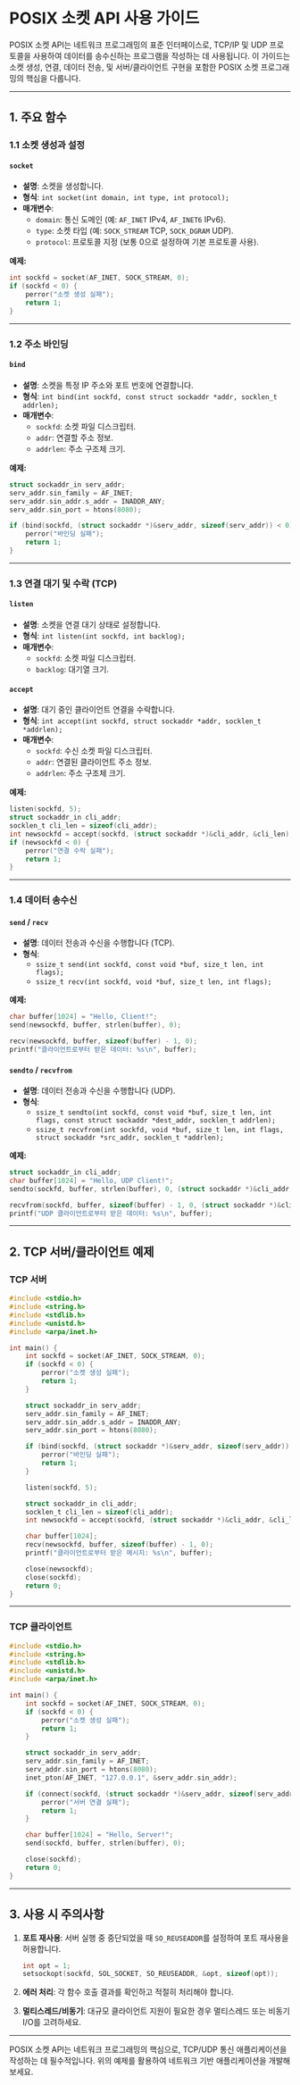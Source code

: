 # POSIX 소켓 API 사용 가이드

POSIX 소켓 API는 네트워크 프로그래밍의 표준 인터페이스로, TCP/IP 및 UDP 프로토콜을 사용하여 데이터를 송수신하는 프로그램을 작성하는 데 사용됩니다. 이 가이드는 소켓 생성, 연결, 데이터 전송, 및 서버/클라이언트 구현을 포함한 POSIX 소켓 프로그래밍의 핵심을 다룹니다.

---

## 1. 주요 함수

### 1.1 소켓 생성과 설정

#### `socket`
- **설명**: 소켓을 생성합니다.
- **형식**: `int socket(int domain, int type, int protocol);`
- **매개변수**:
  - `domain`: 통신 도메인 (예: `AF_INET` IPv4, `AF_INET6` IPv6).
  - `type`: 소켓 타입 (예: `SOCK_STREAM` TCP, `SOCK_DGRAM` UDP).
  - `protocol`: 프로토콜 지정 (보통 0으로 설정하여 기본 프로토콜 사용).

**예제:**
```c
int sockfd = socket(AF_INET, SOCK_STREAM, 0);
if (sockfd < 0) {
    perror("소켓 생성 실패");
    return 1;
}
```

---

### 1.2 주소 바인딩

#### `bind`
- **설명**: 소켓을 특정 IP 주소와 포트 번호에 연결합니다.
- **형식**: `int bind(int sockfd, const struct sockaddr *addr, socklen_t addrlen);`
- **매개변수**:
  - `sockfd`: 소켓 파일 디스크립터.
  - `addr`: 연결할 주소 정보.
  - `addrlen`: 주소 구조체 크기.

**예제:**
```c
struct sockaddr_in serv_addr;
serv_addr.sin_family = AF_INET;
serv_addr.sin_addr.s_addr = INADDR_ANY;
serv_addr.sin_port = htons(8080);

if (bind(sockfd, (struct sockaddr *)&serv_addr, sizeof(serv_addr)) < 0) {
    perror("바인딩 실패");
    return 1;
}
```

---

### 1.3 연결 대기 및 수락 (TCP)

#### `listen`
- **설명**: 소켓을 연결 대기 상태로 설정합니다.
- **형식**: `int listen(int sockfd, int backlog);`
- **매개변수**:
  - `sockfd`: 소켓 파일 디스크립터.
  - `backlog`: 대기열 크기.

#### `accept`
- **설명**: 대기 중인 클라이언트 연결을 수락합니다.
- **형식**: `int accept(int sockfd, struct sockaddr *addr, socklen_t *addrlen);`
- **매개변수**:
  - `sockfd`: 수신 소켓 파일 디스크립터.
  - `addr`: 연결된 클라이언트 주소 정보.
  - `addrlen`: 주소 구조체 크기.

**예제:**
```c
listen(sockfd, 5);
struct sockaddr_in cli_addr;
socklen_t cli_len = sizeof(cli_addr);
int newsockfd = accept(sockfd, (struct sockaddr *)&cli_addr, &cli_len);
if (newsockfd < 0) {
    perror("연결 수락 실패");
    return 1;
}
```

---

### 1.4 데이터 송수신

#### `send` / `recv`
- **설명**: 데이터 전송과 수신을 수행합니다 (TCP).
- **형식**:
  - `ssize_t send(int sockfd, const void *buf, size_t len, int flags);`
  - `ssize_t recv(int sockfd, void *buf, size_t len, int flags);`

**예제:**
```c
char buffer[1024] = "Hello, Client!";
send(newsockfd, buffer, strlen(buffer), 0);

recv(newsockfd, buffer, sizeof(buffer) - 1, 0);
printf("클라이언트로부터 받은 데이터: %s\n", buffer);
```

#### `sendto` / `recvfrom`
- **설명**: 데이터 전송과 수신을 수행합니다 (UDP).
- **형식**:
  - `ssize_t sendto(int sockfd, const void *buf, size_t len, int flags, const struct sockaddr *dest_addr, socklen_t addrlen);`
  - `ssize_t recvfrom(int sockfd, void *buf, size_t len, int flags, struct sockaddr *src_addr, socklen_t *addrlen);`

**예제:**
```c
struct sockaddr_in cli_addr;
char buffer[1024] = "Hello, UDP Client!";
sendto(sockfd, buffer, strlen(buffer), 0, (struct sockaddr *)&cli_addr, sizeof(cli_addr));

recvfrom(sockfd, buffer, sizeof(buffer) - 1, 0, (struct sockaddr *)&cli_addr, &cli_len);
printf("UDP 클라이언트로부터 받은 데이터: %s\n", buffer);
```

---

## 2. TCP 서버/클라이언트 예제

### TCP 서버
```c
#include <stdio.h>
#include <string.h>
#include <stdlib.h>
#include <unistd.h>
#include <arpa/inet.h>

int main() {
    int sockfd = socket(AF_INET, SOCK_STREAM, 0);
    if (sockfd < 0) {
        perror("소켓 생성 실패");
        return 1;
    }

    struct sockaddr_in serv_addr;
    serv_addr.sin_family = AF_INET;
    serv_addr.sin_addr.s_addr = INADDR_ANY;
    serv_addr.sin_port = htons(8080);

    if (bind(sockfd, (struct sockaddr *)&serv_addr, sizeof(serv_addr)) < 0) {
        perror("바인딩 실패");
        return 1;
    }

    listen(sockfd, 5);

    struct sockaddr_in cli_addr;
    socklen_t cli_len = sizeof(cli_addr);
    int newsockfd = accept(sockfd, (struct sockaddr *)&cli_addr, &cli_len);

    char buffer[1024];
    recv(newsockfd, buffer, sizeof(buffer) - 1, 0);
    printf("클라이언트로부터 받은 메시지: %s\n", buffer);

    close(newsockfd);
    close(sockfd);
    return 0;
}
```

---

### TCP 클라이언트
```c
#include <stdio.h>
#include <string.h>
#include <stdlib.h>
#include <unistd.h>
#include <arpa/inet.h>

int main() {
    int sockfd = socket(AF_INET, SOCK_STREAM, 0);
    if (sockfd < 0) {
        perror("소켓 생성 실패");
        return 1;
    }

    struct sockaddr_in serv_addr;
    serv_addr.sin_family = AF_INET;
    serv_addr.sin_port = htons(8080);
    inet_pton(AF_INET, "127.0.0.1", &serv_addr.sin_addr);

    if (connect(sockfd, (struct sockaddr *)&serv_addr, sizeof(serv_addr)) < 0) {
        perror("서버 연결 실패");
        return 1;
    }

    char buffer[1024] = "Hello, Server!";
    send(sockfd, buffer, strlen(buffer), 0);

    close(sockfd);
    return 0;
}
```

---

## 3. 사용 시 주의사항

1. **포트 재사용**: 서버 실행 중 중단되었을 때 `SO_REUSEADDR`를 설정하여 포트 재사용을 허용합니다.
   ```c
   int opt = 1;
   setsockopt(sockfd, SOL_SOCKET, SO_REUSEADDR, &opt, sizeof(opt));
   ```

2. **에러 처리**: 각 함수 호출 결과를 확인하고 적절히 처리해야 합니다.
3. **멀티스레드/비동기**: 대규모 클라이언트 지원이 필요한 경우 멀티스레드 또는 비동기 I/O를 고려하세요.

---

POSIX 소켓 API는 네트워크 프로그래밍의 핵심으로, TCP/UDP 통신 애플리케이션을 작성하는 데 필수적입니다. 위의 예제를 활용하여 네트워크 기반 애플리케이션을 개발해보세요.

